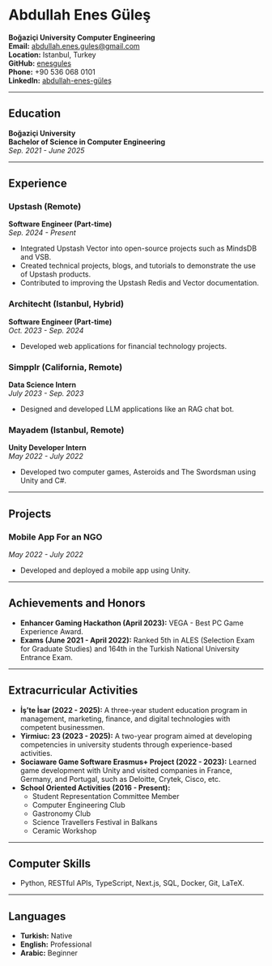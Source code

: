 # Abdullah Enes Güleş

**Boğaziçi University Computer Engineering**  
**Email:** [abdullah.enes.gules@gmail.com](mailto:abdullah.enes.gules@gmail.com)  
**Location:** Istanbul, Turkey  
**GitHub:** [enesgules](https://github.com/enesgules)  
**Phone:** +90 536 068 0101  
**LinkedIn:** [abdullah-enes-güleş](https://www.linkedin.com/in/abdullah-enes-gules)

---

## Education

**Boğaziçi University**  
**Bachelor of Science in Computer Engineering**  
*Sep. 2021 - June 2025*

---

## Experience

### Upstash (Remote)  
**Software Engineer (Part-time)**  
*Sep. 2024 - Present*  
- Integrated Upstash Vector into open-source projects such as MindsDB and VSB.  
- Created technical projects, blogs, and tutorials to demonstrate the use of Upstash products.  
- Contributed to improving the Upstash Redis and Vector documentation.  

### Architecht (Istanbul, Hybrid)  
**Software Engineer (Part-time)**  
*Oct. 2023 - Sep. 2024*  
- Developed web applications for financial technology projects.  

### Simpplr (California, Remote)  
**Data Science Intern**  
*July 2023 - Sep. 2023*  
- Designed and developed LLM applications like an RAG chat bot.  

### Mayadem (Istanbul, Remote)  
**Unity Developer Intern**  
*May 2022 - July 2022*  
- Developed two computer games, Asteroids and The Swordsman using Unity and C#.  

---

## Projects

### Mobile App For an NGO  
*May 2022 - July 2022*  
- Developed and deployed a mobile app using Unity.  

---

## Achievements and Honors

- **Enhancer Gaming Hackathon (April 2023):** VEGA - Best PC Game Experience Award.  
- **Exams (June 2021 - April 2022):** Ranked 5th in ALES (Selection Exam for Graduate Studies) and 164th in the Turkish National University Entrance Exam.  

---

## Extracurricular Activities

- **İş’te İsar (2022 - 2025):** A three-year student education program in management, marketing, finance, and digital technologies with competent businessmen.  
- **Yirmiuc: 23 (2023 - 2025):** A two-year program aimed at developing competencies in university students through experience-based activities.  
- **Sociaware Game Software Erasmus+ Project (2022 - 2023):** Learned game development with Unity and visited companies in France, Germany, and Portugal, such as Deloitte, Crytek, Cisco, etc.  
- **School Oriented Activities (2016 - Present):**  
  - Student Representation Committee Member  
  - Computer Engineering Club  
  - Gastronomy Club  
  - Science Travellers Festival in Balkans  
  - Ceramic Workshop  

---

## Computer Skills

- Python, RESTful APIs, TypeScript, Next.js, SQL, Docker, Git, LaTeX.  

---

## Languages

- **Turkish:** Native  
- **English:** Professional  
- **Arabic:** Beginner  
